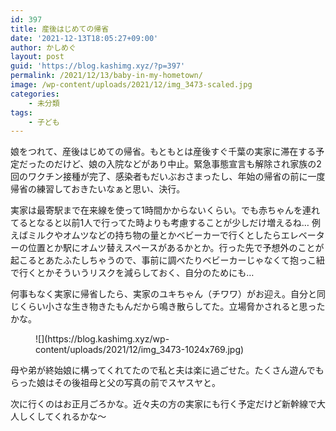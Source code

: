 ```yaml
---
id: 397
title: 産後はじめての帰省
date: '2021-12-13T18:05:27+09:00'
author: かしめぐ
layout: post
guid: 'https://blog.kashimg.xyz/?p=397'
permalink: /2021/12/13/baby-in-my-hometown/
image: /wp-content/uploads/2021/12/img_3473-scaled.jpg
categories:
    - 未分類
tags:
    - 子ども
---
```


娘をつれて、産後はじめての帰省。もともとは産後すぐ千葉の実家に滞在する予定だったのだけど、娘の入院などがあり中止。緊急事態宣言も解除され家族の2回のワクチン接種が完了、感染者もだいぶおさまったし、年始の帰省の前に一度帰省の練習しておきたいなぁと思い、決行。

実家は最寄駅まで在来線を使って1時間かからないくらい。でも赤ちゃんを連れてるとなると以前1人で行ってた時よりも考慮することが少しだけ増えるね… 例えばミルクやオムツなどの持ち物の量とかベビーカーで行くとしたらエレベーターの位置とか駅にオムツ替えスペースがあるかとか。行った先で予想外のことが起こるとあたふたしちゃうので、事前に調べたりベビーカーじゃなくて抱っこ紐で行くとかそういうリスクを減らしておく、自分のためにも…

何事もなく実家に帰省したら、実家のユキちゃん（チワワ）がお迎え。自分と同じくらい小さな生き物きたもんだから鳴き散らしてた。立場脅かされると思ったかな。

<figure class="wp-block-image size-large">![](https://blog.kashimg.xyz/wp-content/uploads/2021/12/img_3473-1024x769.jpg)</figure>母や弟が終始娘に構ってくれてたので私と夫は楽に過ごせた。たくさん遊んでもらった娘はその後祖母と父の写真の前でスヤスヤと。

次に行くのはお正月ごろかな。近々夫の方の実家にも行く予定だけど新幹線で大人しくしてくれるかな〜